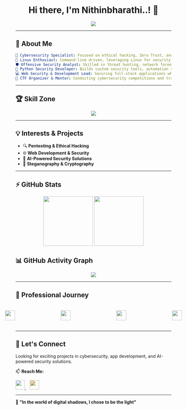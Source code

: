 <h1 align="center">Hi there, I'm Nithinbharathi..! 👋</h1>

<p align="center">
  <img src="https://readme-typing-svg.demolab.com?font=Fira+Code&weight=600&size=24&pause=1000&color=36BCF7&center=true&width=500&lines=Cybersecurity+Enthusiast;Linux+Lover;Python+Developer;MERN-Stack-Developer;Open+to+Collaboration!" />
</p>

---

## 🚀 About Me  

```yaml
🚀 Cybersecurity Specialist: Focused on ethical hacking, Zero Trust, and AI-driven intrusion detection.  
🐧 Linux Enthusiast: Command-line driven, leveraging Linux for security, automation, and pentesting.  
🛡️ Offensive Security Analyst: Skilled in threat hunting, network forensics, and vulnerability assessments.  
🐍 Python Security Developer: Builds custom security tools, automation scripts, and steganography-based data protection.  
💻 Web Security & Development Lead: Securing full-stack applications while leading teams at Techsnapie Solutions.  
🎯 CTF Organizer & Mentor: Conducting cybersecurity competitions and training future ethical hackers.  
```
---

## 🏆 Skill Zone

<p align="center">
  <a href="#">
    <img src="https://skillicons.dev/icons?i=linux,bash,git,python,mysql,mongodb,php,nodejs,express,react,vite,flutter,tailwind" />
  </a>
</p>

---

## 💡 Interests & Projects  
- 🔍 **Pentesting & Ethical Hacking**  
- 🌐 **Web Development & Security**  
- 🤖 **AI-Powered Security Solutions**  
- 🔏 **Steganography & Cryptography**  

---

## ⚡ GitHub Stats  
<p align="center">
  <img src="https://github-readme-stats.vercel.app/api?username=Nithinbharathi93&show_icons=true&theme=react" height="160"/>
  <img src="https://github-readme-streak-stats.herokuapp.com/?user=Nithinbharathi93&theme=react" height="160"/>
</p>

## 📊 GitHub Activity Graph  
<p align="center">
  <img src="https://github-readme-activity-graph.vercel.app/graph?username=Nithinbharathi93&theme=react&area=true&hide_border=true"/>
</p>



---

## 🌟 Professional Journey

<div align=center style="display: flex; justify-content: center; gap: 50px; align-items: center;">
  <a href="#" target="_blank">
    <img style="padding:20px" src="https://techsnapie.com/static/media/ts__logo.ada81ba4adca77469c6e.png" height="32px" />
  </a>
  &nbsp;&nbsp;
  <a href="#" target="_blank">
    <img style="padding:20px" src="https://upload.wikimedia.org/wikipedia/commons/5/51/IBM_logo.svg" height="32px" />
  </a>
  &nbsp;&nbsp;
  <a href="#" target="_blank">
    <img style="padding:20px" src="https://edunetfoundation.org/wp-content/uploads/2022/06/edunet-logo-white-1.png" height="32px" />
  </a>
  &nbsp;&nbsp;
  <a href="#" target="_blank">
    <img style="padding:20px" src="https://cdn.bitrix24.com/b16339947/landing/f81/f812563b63700d62749799f4cd39632e/1_2x.png" height="32px" />
  </a>
</div>

---

## 🤝 Let's Connect  
Looking for exciting projects in cybersecurity, app development, and AI-powered security solutions.  

📫 **Reach Me:**  
<p align="left">
  <a href="https://www.linkedin.com/in/nithinbharathi/" target="_blank">
    <img src="https://skillicons.dev/icons?i=linkedin" width="30" />
  </a>
  &nbsp;&nbsp;
  <a href="mailto:nithinthelordest@gmail.com">
    <img src="https://skillicons.dev/icons?i=gmail" width="30" style="filter: invert(20%) sepia(50%) saturate(200%) hue-rotate(0deg);" />
  </a>
</p>

---

🎯 **"In the world of digital shadows, I chose to be the light"**  
